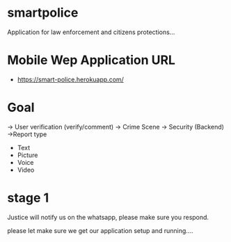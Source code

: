 # smartpolice
Application for law enforcement and citizens protections...


# Mobile Wep Application URL

  - https://smart-police.herokuapp.com/ 

# Goal
-> User verification (verify/comment)
-> Crime Scene
-> Security (Backend)
->Report type
  - Text
  - Picture
  - Voice
  - Video
  
  # stage 1
  Justice will notify us on the whatsapp, please make sure you respond.
  
  please let make sure we get our application setup and running....
  